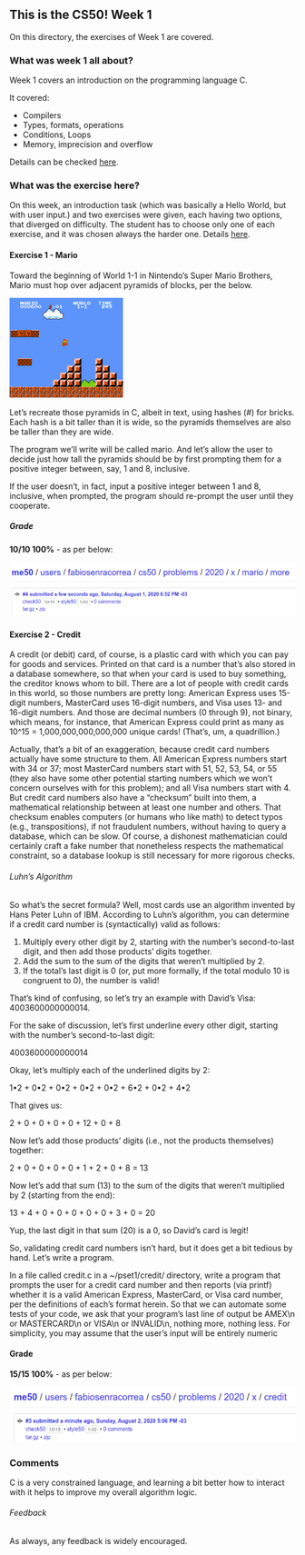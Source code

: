 ## This is the CS50! Week 1

On this directory, the exercises of Week 1 are covered.

### What was week 1 all about?

Week 1 covers an introduction on the programming language C.

It covered:

* Compilers
* Types, formats, operations
* Conditions, Loops
* Memory, imprecision and overflow

Details can be checked [here](https://cs50.harvard.edu/x/2020/notes/1/#memory-imprecision-and-overflow).

### What was the exercise here?

On this week, an introduction task (which was basically a Hello World, but with user input.) and two exercises were given, each having two options, that diverged on difficulty. The student has to choose only one of each exercise, and it was chosen always the harder one. Details [here](https://cs50.harvard.edu/x/2020/psets/1/).

#### Exercise 1 - Mario

Toward the beginning of World 1-1 in Nintendo’s Super Mario Brothers, Mario must hop over adjacent pyramids of blocks, per the below.

![Mario](./pyramids.png)

Let’s recreate those pyramids in C, albeit in text, using hashes (#) for bricks. Each hash is a bit taller than it is wide, so the pyramids themselves are also be taller than they are wide.

The program we’ll write will be called mario. And let’s allow the user to decide just how tall the pyramids should be by first prompting them for a positive integer between, say, 1 and 8, inclusive.

If the user doesn’t, in fact, input a positive integer between 1 and 8, inclusive, when prompted, the program should re-prompt the user until they cooperate.

##### Grade

**10/10 100%** - as per below:

![mario grade](./mario10.png)

#### Exercise 2 - Credit

A credit (or debit) card, of course, is a plastic card with which you can pay for goods and services. Printed on that card is a number that’s also stored in a database somewhere, so that when your card is used to buy something, the creditor knows whom to bill. There are a lot of people with credit cards in this world, so those numbers are pretty long: American Express uses 15-digit numbers, MasterCard uses 16-digit numbers, and Visa uses 13- and 16-digit numbers. And those are decimal numbers (0 through 9), not binary, which means, for instance, that American Express could print as many as 10^15 = 1,000,000,000,000,000 unique cards! (That’s, um, a quadrillion.)

Actually, that’s a bit of an exaggeration, because credit card numbers actually have some structure to them. All American Express numbers start with 34 or 37; most MasterCard numbers start with 51, 52, 53, 54, or 55 (they also have some other potential starting numbers which we won’t concern ourselves with for this problem); and all Visa numbers start with 4. But credit card numbers also have a “checksum” built into them, a mathematical relationship between at least one number and others. That checksum enables computers (or humans who like math) to detect typos (e.g., transpositions), if not fraudulent numbers, without having to query a database, which can be slow. Of course, a dishonest mathematician could certainly craft a fake number that nonetheless respects the mathematical constraint, so a database lookup is still necessary for more rigorous checks.

###### Luhn’s Algorithm

So what’s the secret formula? Well, most cards use an algorithm invented by Hans Peter Luhn of IBM. According to Luhn’s algorithm, you can determine if a credit card number is (syntactically) valid as follows:

1. Multiply every other digit by 2, starting with the number’s second-to-last digit, and then add those products’ digits together.
2. Add the sum to the sum of the digits that weren’t multiplied by 2.
3. If the total’s last digit is 0 (or, put more formally, if the total modulo 10 is congruent to 0), the number is valid!

That’s kind of confusing, so let’s try an example with David’s Visa: 4003600000000014.

For the sake of discussion, let’s first underline every other digit, starting with the number’s second-to-last digit:

4003600000000014

Okay, let’s multiply each of the underlined digits by 2:

1•2 + 0•2 + 0•2 + 0•2 + 0•2 + 6•2 + 0•2 + 4•2

That gives us:

2 + 0 + 0 + 0 + 0 + 12 + 0 + 8

Now let’s add those products’ digits (i.e., not the products themselves) together:

2 + 0 + 0 + 0 + 0 + 1 + 2 + 0 + 8 = 13

Now let’s add that sum (13) to the sum of the digits that weren’t multiplied by 2 (starting from the end):

13 + 4 + 0 + 0 + 0 + 0 + 0 + 3 + 0 = 20

Yup, the last digit in that sum (20) is a 0, so David’s card is legit!

So, validating credit card numbers isn’t hard, but it does get a bit tedious by hand. Let’s write a program.

In a file called credit.c in a ~/pset1/credit/ directory, write a program that prompts the user for a credit card number and then reports (via printf) whether it is a valid American Express, MasterCard, or Visa card number, per the definitions of each’s format herein. So that we can automate some tests of your code, we ask that your program’s last line of output be AMEX\n or MASTERCARD\n or VISA\n or INVALID\n, nothing more, nothing less. For simplicity, you may assume that the user’s input will be entirely numeric

#### Grade

**15/15 100%** - as per below:

![credit grade](./credit_grade.png)

### Comments

C is a very constrained language, and learning a bit better how to interact with it helps to improve my overall algorithm logic.

###### Feedback

As always, any feedback is widely encouraged.